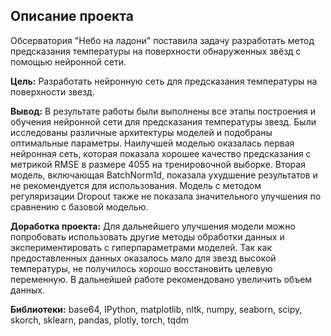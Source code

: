 ## Описание проекта

Обсерватория "Небо на ладони" поставила задачу разработать метод предсказания температуры на поверхности обнаруженных звёзд с помощью нейронной сети. 

**Цель:** Разработать нейронную сеть для предсказания температуры на поверхности звезд.

**Вывод:** В результате работы были выполнены все этапы построения и обучения нейронной сети для предсказания температуры звезд. Были исследованы различные архитектуры моделей и подобраны оптимальные параметры. Наилучшей моделью оказалась первая нейронная сеть, которая показала хорошее качество предсказания с метрикой RMSE в размере 4055 на тренировочной выборке. Вторая модель, включающая BatchNorm1d, показала ухудшение результатов и не рекомендуется для использования. Модель с методом регуляризации Dropout также не показала значительного улучшения по сравнению с базовой моделью. 

**Доработка проекта:** Для дальнейшего улучшения модели можно попробовать использовать другие методы обработки данных и экспериментировать с гиперпараметрами моделей. Так как предоставленных данных оказалось мало для звезд высокой температуры, не получилось хорошо восстановить целевую переменную. В дальнейшей работе рекомендовано увеличить объем данных.

**Библиотеки:** base64, IPython, matplotlib, nltk, numpy, seaborn, scipy, skorch, sklearn, pandas, plotly, torch, tqdm